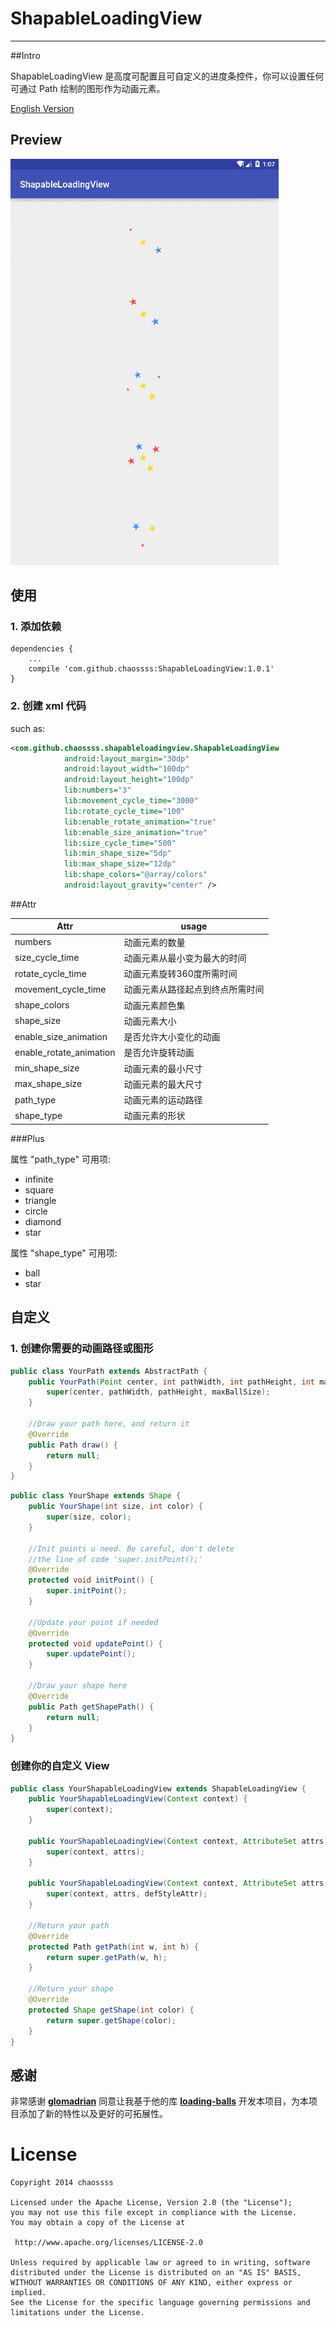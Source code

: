 # ShapableLoadingView
----
##Intro

ShapableLoadingView 是高度可配置且可自定义的进度条控件，你可以设置任何可通过 Path 绘制的图形作为动画元素。

[English Version](README_ENGLISH.md)

## Preview

![](snapshot.gif)

## 使用

### 1. 添加依赖

```
dependencies {
	...
	compile 'com.github.chaossss:ShapableLoadingView:1.0.1'
}
```

### 2. 创建 xml 代码

such as:

```xml
<com.github.chaossss.shapableloadingview.ShapableLoadingView
            android:layout_margin="30dp"
            android:layout_width="100dp"
            android:layout_height="100dp"
            lib:numbers="3"
            lib:movement_cycle_time="3000"
            lib:rotate_cycle_time="100"
            lib:enable_rotate_animation="true"
            lib:enable_size_animation="true"
            lib:size_cycle_time="500"
            lib:min_shape_size="5dp"
            lib:max_shape_size="12dp"
            lib:shape_colors="@array/colors"
            android:layout_gravity="center" />
```

##Attr

| Attr | usage |
|---------|--------|
| numbers | 动画元素的数量 |
| size_cycle_time | 动画元素从最小变为最大的时间 |
| rotate_cycle_time | 动画元素旋转360度所需时间 |
| movement_cycle_time | 动画元素从路径起点到终点所需时间 |
| shape_colors | 动画元素颜色集 |
| shape_size | 动画元素大小 |
| enable_size_animation | 是否允许大小变化的动画 |
| enable_rotate_animation | 是否允许旋转动画 |
| min_shape_size | 动画元素的最小尺寸 |
| max_shape_size | 动画元素的最大尺寸 |
| path_type | 动画元素的运动路径 |
| shape_type | 动画元素的形状 |

###Plus

属性 "path_type" 可用项:
-  infinite
-  square
-  triangle
-  circle
-  diamond
-  star
 
属性 "shape_type" 可用项:
-  ball
-  star

## 自定义

### 1. 创建你需要的动画路径或图形
```java
public class YourPath extends AbstractPath {
    public YourPath(Point center, int pathWidth, int pathHeight, int maxBallSize) {
        super(center, pathWidth, pathHeight, maxBallSize);
    }

	//Draw your path here, and return it
    @Override
    public Path draw() {
        return null;
    }
}
```

```java
public class YourShape extends Shape {
    public YourShape(int size, int color) {
        super(size, color);
    }

	//Init points u need. Be careful, don't delete
	//the line of code 'super.initPoint();'
    @Override
    protected void initPoint() {
        super.initPoint();
    }

	//Update your point if needed
    @Override
    protected void updatePoint() {
        super.updatePoint();
    }

	//Draw your shape here
    @Override
    public Path getShapePath() {
        return null;
    }
}
```

### 创建你的自定义 View
```java
public class YourShapableLoadingView extends ShapableLoadingView {
    public YourShapableLoadingView(Context context) {
        super(context);
    }

    public YourShapableLoadingView(Context context, AttributeSet attrs) {
        super(context, attrs);
    }

    public YourShapableLoadingView(Context context, AttributeSet attrs, int defStyleAttr) {
        super(context, attrs, defStyleAttr);
    }

	//Return your path
    @Override
    protected Path getPath(int w, int h) {
        return super.getPath(w, h);
    }

	//Return your shape
    @Override
    protected Shape getShape(int color) {
        return super.getShape(color);
    }
}
```

## 感谢

非常感谢 [**glomadrian**](https://github.com/glomadrian) 同意让我基于他的库 [**loading-balls**](https://github.com/glomadrian/loading-balls) 开发本项目，为本项目添加了新的特性以及更好的可拓展性。

License
============

    Copyright 2014 chaossss

	Licensed under the Apache License, Version 2.0 (the "License");
	you may not use this file except in compliance with the License.
	You may obtain a copy of the License at

     http://www.apache.org/licenses/LICENSE-2.0

	Unless required by applicable law or agreed to in writing, software
	distributed under the License is distributed on an "AS IS" BASIS,
	WITHOUT WARRANTIES OR CONDITIONS OF ANY KIND, either express or implied.
	See the License for the specific language governing permissions and
	limitations under the License.
